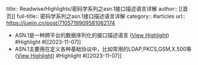 title:: Readwise/Highlights/密码学系列之asn.1接口描述语言详解
author:: [[首页]]
full-title:: 密码学系列之asn.1接口描述语言详解
category:: #articles
url:: https://juejin.cn/post/7105719909581062174

- ASN.1是一种跨平台的数据序列化的接口描述语言 ([View Highlight](https://read.readwise.io/read/01hekrjg00q58mx51y6b3n0zte)) #Highlight #[[2023-11-07]]
- ASN.1主要用在定义各种基础协议中，比如常用的LDAP,PKCS,GSM,X.500等 ([View Highlight](https://read.readwise.io/read/01hekrjjzy3aka1r551dajc2tx)) #Highlight #[[2023-11-07]]